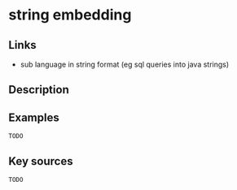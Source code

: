 # string embedding

## Links
- sub language in string format (eg sql queries into java strings)

## Description

## Examples

    TODO

## Key sources

    TODO
